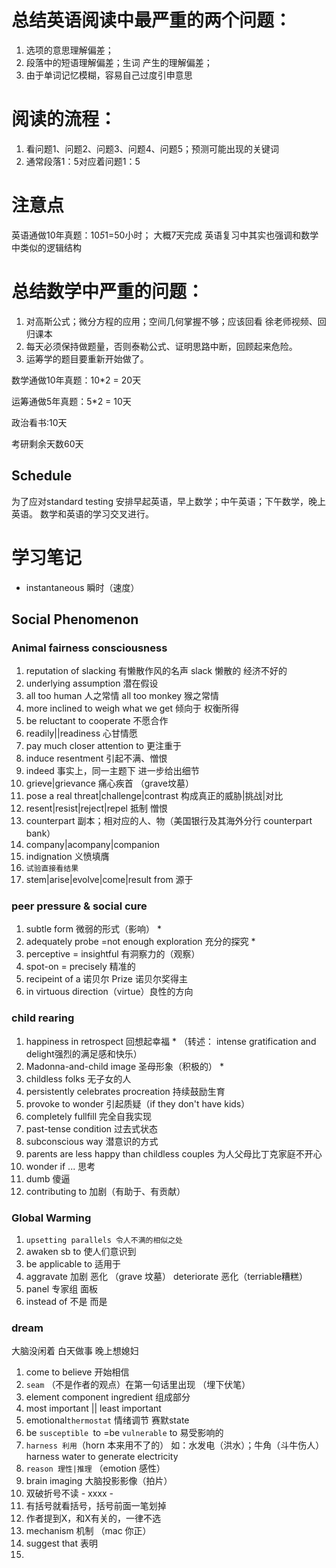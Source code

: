 # 总结英语阅读中最严重的两个问题：
1. 选项的意思理解偏差；
2. 段落中的短语理解偏差；生词 产生的理解偏差；
3. 由于单词记忆模糊，容易自己过度引申意思


# 阅读的流程：
1. 看问题1、问题2、问题3、问题4、问题5；预测可能出现的关键词
2. 通常段落1：5对应着问题1：5

# 注意点

英语通做10年真题：10*5*1=50小时； 大概7天完成
英语复习中其实也强调和数学中类似的逻辑结构


# 总结数学中严重的问题：

1. 对高斯公式；微分方程的应用；空间几何掌握不够；应该回看 徐老师视频、回归课本
2. 每天必须保持做题量，否则泰勒公式、证明思路中断，回顾起来危险。
3. 运筹学的题目要重新开始做了。

数学通做10年真题：10*2 = 20天

运筹通做5年真题：5*2 = 10天

政治看书:10天

考研剩余天数60天

## Schedule

为了应对standard testing
安排早起英语，早上数学；中午英语；下午数学，晚上英语。
数学和英语的学习交叉进行。

# 学习笔记

* instantaneous 瞬时（速度）

## Social Phenomenon

### Animal fairness consciousness

1. reputation of slacking 有懒散作风的名声 slack 懒散的 经济不好的
2. underlying assumption 潜在假设
3. all too human 人之常情  all too monkey 猴之常情
4. more inclined to weigh what we get 倾向于 权衡所得
5. be reluctant to cooperate 不愿合作
6. readily||readiness 心甘情愿
7. pay much closer attention to 更注重于
8. induce resentment 引起不满、憎恨
9. indeed 事实上，同一主题下 进一步给出细节
10. grieve|grievance 痛心疾首 （grave坟墓）
11. pose a real threat|challenge|contrast 构成真正的威胁|挑战|对比
12. resent|resist|reject|repel 抵制 憎恨
13. counterpart 副本；相对应的人、物（美国银行及其海外分行 counterpart bank）
14. company|acompany|companion
15. indignation 义愤填膺
16. `试验直接看结果`
17. stem|arise|evolve|come|result from 源于


### peer pressure & social cure

1. subtle form 微弱的形式（影响） *
2.  adequately probe =not enough exploration 充分的探究 *
3.  perceptive = insightful 有洞察力的（观察）
4.  spot-on = precisely 精准的
5.  recipeint of a 诺贝尔 Prize 诺贝尔奖得主
6.  in virtuous direction（virtue）良性的方向

### child rearing

1. happiness in retrospect 回想起幸福 *
（转述： intense gratification and delight强烈的满足感和快乐）
2. Madonna-and-child image 圣母形象（积极的） *
3.  childless folks 无子女的人
4.  persistently celebrates procreation 持续鼓励生育
5. provoke to wonder 引起质疑（if they don't have kids）
6. completely fullfill 完全自我实现
7. past-tense condition 过去式状态
8.  subconscious way 潜意识的方式
9.  parents are less happy than childless couples 为人父母比丁克家庭不开心
10.  wonder if ... 思考
11.  dumb 傻逼
12.  contributing to 加剧（有助于、有贡献）

### Global Warming

1. `upsetting parallels 令人不满的相似之处`
2. awaken sb to 使人们意识到
3. be applicable to 适用于
4. aggravate 加剧 恶化   （grave 坟墓）    deteriorate 恶化（terriable糟糕）
5. panel 专家组 面板
6. instead of 不是 而是



### dream

大脑没闲着 白天做事 晚上想媳妇

1. come to believe 开始相信
2. `seam` （不是作者的观点）在第一句话里出现 （埋下伏笔）
3. element component ingredient 组成部分
4. most important || least important 
5. emotional` thermostat ` 情绪调节    赛默state
6. be `susceptible `to =be `vulnerable` to 易受影响的
7. `harness 利用`（horn 本来用不了的） 如：水发电（洪水）；牛角（斗牛伤人）harness water to generate electricity 
8. `reason 理性|推理` （emotion 感性）
9. brain imaging 大脑投影影像（拍片）
10. 双破折号不读 - xxxx -
11. 有括号就看括号，括号前面一笔划掉
12. 作者提到X，和X有关的，一律不选
13. mechanism 机制 （mac 你正） 
14. suggest that 表明
15. 

